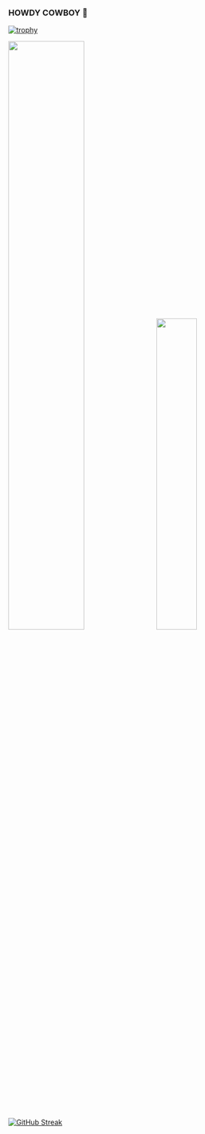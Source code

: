 ### HOWDY COWBOY 👋

<!--
**shrekingmyhead/shrekingmyhead** is a ✨ _special_ ✨ repository because its `README.md` (this file) appears on your GitHub profile.

Here are some ideas to get you started:

- 🔭 I’m currently working on ...
- 🌱 I’m currently learning ...
- 👯 I’m looking to collaborate on ...
- 🤔 I’m looking for help with ...
- 💬 Ask me about ...
- 📫 How to reach me: ...
- 😄 Pronouns: ...
- ⚡ Fun fact: ...
-->

 
 
 [![trophy](https://github-profile-trophy.vercel.app/?username=shrekingmyhead&theme=algolia)](https://github.com/ryo-ma/github-profile-trophy)

<div class='container'>
<img style="height: auto; width: 55%;" class="img" src="https://github-readme-stats.vercel.app/api?username=shrekingmyhead&count_private=true&hide_border=true&show_icons=true&bg_color=30,c9def4,f5ccd4,b8a4c9&title_color=1f7ea1&text_color=1f7ea1&icon_color=83d0cb" />
&nbsp;
&nbsp;
<img style="height: auto; width: 40%;" class="img" src="https://github-readme-stats.vercel.app/api/top-langs/?username=shrekingmyhead&layout=donut&langs_count=10&count_private=true&show_icons=true&bg_color=30,08203e,557c93&title_color=f5ccd4&text_color=f5ccd4&hide_border=true" /></div>
</div>

[![GitHub Streak](http://github-readme-streak-stats.herokuapp.com?user=shrekingmyhead&theme=sea-dark&hide_border=true&background=45%2CC7B3CC%2C268AB2&ring=894B77&fire=894B77&currStreakNum=2A454B&sideNums=2A454B&currStreakLabel=2A454B&sideLabels=2A454B&dates=2A454B&stroke=2A454B)](https://git.io/streak-stats)

